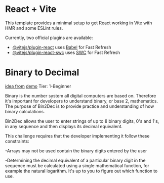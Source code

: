 # React + Vite

This template provides a minimal setup to get React working in Vite with HMR and some ESLint rules.

Currently, two official plugins are available:

- [@vitejs/plugin-react](https://github.com/vitejs/vite-plugin-react/blob/main/packages/plugin-react/README.md) uses [Babel](https://babeljs.io/) for Fast Refresh
- [@vitejs/plugin-react-swc](https://github.com/vitejs/vite-plugin-react-swc) uses [SWC](https://swc.rs/) for Fast Refresh

# Binary to Decimal

[idea from](https://github.com/florinpop17/app-ideas/blob/master/Projects/1-Beginner/Bin2Dec-App.md)
[demo](https://mmhaque7.github.io/Bin2Dec/)
Tier: 1-Beginner

Binary is the number system all digital computers are based on. Therefore it's important for developers to understand binary, or base 2, mathematics. The purpose of Bin2Dec is to provide practice and understanding of how binary calculations.

Bin2Dec allows the user to enter strings of up to 8 binary digits, 0's and 1's, in any sequence and then displays its decimal equivalent.

This challenge requires that the developer implementing it follow these constraints:

-Arrays may not be used contain the binary digits entered by the user

-Determining the decimal equivalent of a particular binary digit in the sequence must be calculated using a single mathematical function, for example the natural logarithm. It's up to you to figure out which function to use.
